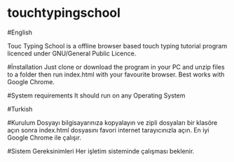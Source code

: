 # touchtypingschool

#English

Touc Typing School is a offline browser based touch typing tutorial program licenced under GNU/General Public Licence.

#İnstallation
Just clone or download the program in your PC and unzip files to a folder then run index.html with your favourite browser. Best works with Google Chrome.

#System requirements
It should run on any Operating System

#Turkish

#Kurulum
Dosyayı bilgisayarınıza kopyalayın ve zipli dosyaları bir klasöre açın sonra index.html dosyasını favori internet tarayıcınızla açın. En iyi Google Chrome ile çalışır.

#Sistem Gereksinimleri
Her işletim sisteminde çalışması beklenir.
